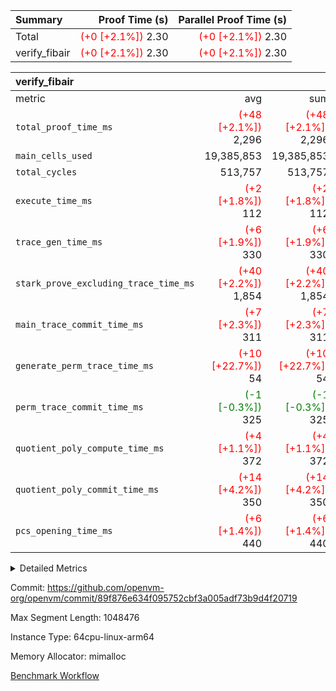 | Summary | Proof Time (s) | Parallel Proof Time (s) |
|:---|---:|---:|
| Total | <span style='color: red'>(+0 [+2.1%])</span> 2.30 | <span style='color: red'>(+0 [+2.1%])</span> 2.30 |
| verify_fibair | <span style='color: red'>(+0 [+2.1%])</span> 2.30 | <span style='color: red'>(+0 [+2.1%])</span> 2.30 |


| verify_fibair |||||
|:---|---:|---:|---:|---:|
|metric|avg|sum|max|min|
| `total_proof_time_ms ` | <span style='color: red'>(+48 [+2.1%])</span> 2,296 | <span style='color: red'>(+48 [+2.1%])</span> 2,296 | <span style='color: red'>(+48 [+2.1%])</span> 2,296 | <span style='color: red'>(+48 [+2.1%])</span> 2,296 |
| `main_cells_used     ` |  19,385,853 |  19,385,853 |  19,385,853 |  19,385,853 |
| `total_cycles        ` |  513,757 |  513,757 |  513,757 |  513,757 |
| `execute_time_ms     ` | <span style='color: red'>(+2 [+1.8%])</span> 112 | <span style='color: red'>(+2 [+1.8%])</span> 112 | <span style='color: red'>(+2 [+1.8%])</span> 112 | <span style='color: red'>(+2 [+1.8%])</span> 112 |
| `trace_gen_time_ms   ` | <span style='color: red'>(+6 [+1.9%])</span> 330 | <span style='color: red'>(+6 [+1.9%])</span> 330 | <span style='color: red'>(+6 [+1.9%])</span> 330 | <span style='color: red'>(+6 [+1.9%])</span> 330 |
| `stark_prove_excluding_trace_time_ms` | <span style='color: red'>(+40 [+2.2%])</span> 1,854 | <span style='color: red'>(+40 [+2.2%])</span> 1,854 | <span style='color: red'>(+40 [+2.2%])</span> 1,854 | <span style='color: red'>(+40 [+2.2%])</span> 1,854 |
| `main_trace_commit_time_ms` | <span style='color: red'>(+7 [+2.3%])</span> 311 | <span style='color: red'>(+7 [+2.3%])</span> 311 | <span style='color: red'>(+7 [+2.3%])</span> 311 | <span style='color: red'>(+7 [+2.3%])</span> 311 |
| `generate_perm_trace_time_ms` | <span style='color: red'>(+10 [+22.7%])</span> 54 | <span style='color: red'>(+10 [+22.7%])</span> 54 | <span style='color: red'>(+10 [+22.7%])</span> 54 | <span style='color: red'>(+10 [+22.7%])</span> 54 |
| `perm_trace_commit_time_ms` | <span style='color: green'>(-1 [-0.3%])</span> 325 | <span style='color: green'>(-1 [-0.3%])</span> 325 | <span style='color: green'>(-1 [-0.3%])</span> 325 | <span style='color: green'>(-1 [-0.3%])</span> 325 |
| `quotient_poly_compute_time_ms` | <span style='color: red'>(+4 [+1.1%])</span> 372 | <span style='color: red'>(+4 [+1.1%])</span> 372 | <span style='color: red'>(+4 [+1.1%])</span> 372 | <span style='color: red'>(+4 [+1.1%])</span> 372 |
| `quotient_poly_commit_time_ms` | <span style='color: red'>(+14 [+4.2%])</span> 350 | <span style='color: red'>(+14 [+4.2%])</span> 350 | <span style='color: red'>(+14 [+4.2%])</span> 350 | <span style='color: red'>(+14 [+4.2%])</span> 350 |
| `pcs_opening_time_ms ` | <span style='color: red'>(+6 [+1.4%])</span> 440 | <span style='color: red'>(+6 [+1.4%])</span> 440 | <span style='color: red'>(+6 [+1.4%])</span> 440 | <span style='color: red'>(+6 [+1.4%])</span> 440 |



<details>
<summary>Detailed Metrics</summary>

|  | verify_program_compile_ms | total_cells | stark_prove_excluding_trace_time_ms | quotient_poly_compute_time_ms | quotient_poly_commit_time_ms | perm_trace_commit_time_ms | pcs_opening_time_ms | main_trace_commit_time_ms |
| --- | --- | --- | --- | --- | --- | --- | --- |
|  | 4 | 65,536 | 63 | 3 | 12 | 0 | 30 | 16 | 

| air_name | rows | quotient_deg | main_cols | interactions | constraints | cells |
| --- | --- | --- | --- | --- | --- | --- |
| AccessAdapterAir<2> |  | 4 |  | 5 | 12 |  | 
| AccessAdapterAir<4> |  | 4 |  | 5 | 12 |  | 
| AccessAdapterAir<8> |  | 4 |  | 5 | 12 |  | 
| FibonacciAir | 32,768 | 1 | 2 |  | 5 | 65,536 | 
| FriReducedOpeningAir |  | 4 |  | 35 | 59 |  | 
| NativePoseidon2Air<BabyBearParameters>, 1> |  | 4 |  | 176 | 590 |  | 
| PhantomAir |  | 4 |  | 3 | 4 |  | 
| ProgramAir |  | 1 |  | 1 | 4 |  | 
| VariableRangeCheckerAir |  | 1 |  | 1 | 4 |  | 
| VmAirWrapper<BranchNativeAdapterAir, BranchEqualCoreAir<1> |  | 2 |  | 11 | 23 |  | 
| VmAirWrapper<JalNativeAdapterAir, JalCoreAir> |  | 4 |  | 7 | 6 |  | 
| VmAirWrapper<NativeAdapterAir<2, 0>, PublicValuesCoreAir> |  | 4 |  | 11 | 22 |  | 
| VmAirWrapper<NativeAdapterAir<2, 1>, FieldArithmeticCoreAir> |  | 4 |  | 15 | 23 |  | 
| VmAirWrapper<NativeLoadStoreAdapterAir<1>, NativeLoadStoreCoreAir<1> |  | 4 |  | 15 | 20 |  | 
| VmAirWrapper<NativeLoadStoreAdapterAir<4>, NativeLoadStoreCoreAir<4> |  | 4 |  | 15 | 20 |  | 
| VmAirWrapper<NativeVectorizedAdapterAir<4>, FieldExtensionCoreAir> |  | 4 |  | 15 | 23 |  | 
| VmConnectorAir |  | 4 |  | 3 | 8 |  | 
| VolatileBoundaryAir |  | 4 |  | 4 | 16 |  | 

| group | trace_gen_time_ms | total_proof_time_ms | total_cycles | total_cells | stark_prove_excluding_trace_time_ms | quotient_poly_compute_time_ms | quotient_poly_commit_time_ms | perm_trace_commit_time_ms | pcs_opening_time_ms | main_trace_commit_time_ms | main_cells_used | generate_perm_trace_time_ms | execute_time_ms |
| --- | --- | --- | --- | --- | --- | --- | --- | --- | --- | --- | --- | --- | --- |
| verify_fibair | 330 | 2,296 | 513,757 | 50,178,200 | 1,854 | 372 | 350 | 325 | 440 | 311 | 19,385,853 | 54 | 112 | 

| group | air_name | rows | prep_cols | perm_cols | main_cols | cells |
| --- | --- | --- | --- | --- | --- | --- |
| verify_fibair | AccessAdapterAir<2> | 65,536 |  | 16 | 11 | 1,769,472 | 
| verify_fibair | AccessAdapterAir<4> | 32,768 |  | 16 | 13 | 950,272 | 
| verify_fibair | AccessAdapterAir<8> | 128 |  | 16 | 17 | 4,224 | 
| verify_fibair | FriReducedOpeningAir | 512 |  | 76 | 64 | 71,680 | 
| verify_fibair | NativePoseidon2Air<BabyBearParameters>, 1> | 16,384 |  | 356 | 399 | 12,369,920 | 
| verify_fibair | PhantomAir | 16,384 |  | 8 | 6 | 229,376 | 
| verify_fibair | ProgramAir | 8,192 |  | 8 | 10 | 147,456 | 
| verify_fibair | VariableRangeCheckerAir | 262,144 | 2 | 8 | 1 | 2,359,296 | 
| verify_fibair | VmAirWrapper<BranchNativeAdapterAir, BranchEqualCoreAir<1> | 131,072 |  | 28 | 23 | 6,684,672 | 
| verify_fibair | VmAirWrapper<JalNativeAdapterAir, JalCoreAir> | 16,384 |  | 12 | 10 | 360,448 | 
| verify_fibair | VmAirWrapper<NativeAdapterAir<2, 1>, FieldArithmeticCoreAir> | 262,144 |  | 20 | 30 | 13,107,200 | 
| verify_fibair | VmAirWrapper<NativeLoadStoreAdapterAir<1>, NativeLoadStoreCoreAir<1> | 131,072 |  | 36 | 25 | 7,995,392 | 
| verify_fibair | VmAirWrapper<NativeLoadStoreAdapterAir<4>, NativeLoadStoreCoreAir<4> | 16,384 |  | 36 | 34 | 1,146,880 | 
| verify_fibair | VmAirWrapper<NativeVectorizedAdapterAir<4>, FieldExtensionCoreAir> | 8,192 |  | 20 | 40 | 491,520 | 
| verify_fibair | VmConnectorAir | 2 | 1 | 8 | 4 | 24 | 
| verify_fibair | VolatileBoundaryAir | 131,072 |  | 8 | 11 | 2,490,368 | 

</details>


Commit: https://github.com/openvm-org/openvm/commit/89f876e634f095752cbf3a005adf73b9d4f20719

Max Segment Length: 1048476

Instance Type: 64cpu-linux-arm64

Memory Allocator: mimalloc

[Benchmark Workflow](https://github.com/openvm-org/openvm/actions/runs/12923020237)
